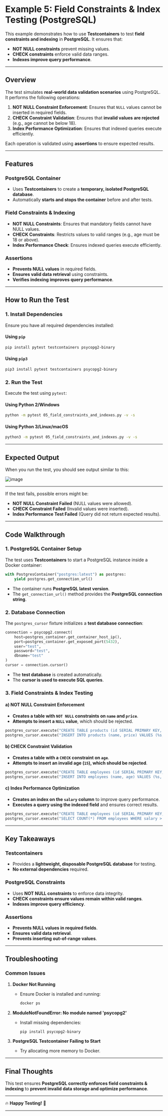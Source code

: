 # Example 5: Field Constraints & Index Testing (PostgreSQL)

This example demonstrates how to use **Testcontainers** to test **field constraints and indexing** in **PostgreSQL**. It ensures that:
- **NOT NULL constraints** prevent missing values.
- **CHECK constraints** enforce valid data ranges.
- **Indexes improve query performance**.

---

## **Overview**

The test simulates **real-world data validation scenarios** using PostgreSQL. It performs the following operations:

1. **NOT NULL Constraint Enforcement**: Ensures that `NULL` values cannot be inserted in required fields.
2. **CHECK Constraint Validation**: Ensures that **invalid values are rejected** (e.g., age cannot be below 18).
3. **Index Performance Optimization**: Ensures that indexed queries execute efficiently.

Each operation is validated using **assertions** to ensure expected results.

---

## **Features**

### **PostgreSQL Container**
- Uses **Testcontainers** to create a **temporary, isolated PostgreSQL database**.
- Automatically **starts and stops the container** before and after tests.

### **Field Constraints & Indexing**
- **NOT NULL Constraints**: Ensures that mandatory fields cannot have NULL values.
- **CHECK Constraints**: Restricts values to valid ranges (e.g., age must be 18 or above).
- **Index Performance Check**: Ensures indexed queries execute efficiently.

### **Assertions**
- **Prevents NULL values** in required fields.
- **Ensures valid data retrieval** using constraints.
- **Verifies indexing improves query performance**.

---

## **How to Run the Test**

### **1. Install Dependencies**
Ensure you have all required dependencies installed:

#### **Using `pip`**
```bash
pip install pytest testcontainers psycopg2-binary
```

#### **Using `pip3`**
```bash
pip3 install pytest testcontainers psycopg2-binary
```

### **2. Run the Test**
Execute the test using `pytest`:

#### **Using Python 2/Windows**
```bash
python -m pytest 05_field_constraints_and_indexes.py -v -s
```

#### **Using Python 3/Linux/macOS**
```bash
python3 -m pytest 05_field_constraints_and_indexes.py -v -s
```

---

## **Expected Output**
When you run the test, you should see output similar to this:

![image](https://github.com/user-attachments/assets/094fdaec-8fb2-4ee4-8b2f-efaac42fff59)

---

If the test fails, possible errors might be:
- **NOT NULL Constraint Failed** (NULL values were allowed).
- **CHECK Constraint Failed** (Invalid values were inserted).
- **Index Performance Test Failed** (Query did not return expected results).

---

## **Code Walkthrough**

### **1. PostgreSQL Container Setup**
The test uses **Testcontainers** to start a PostgreSQL instance inside a Docker container:

```python
with PostgresContainer("postgres:latest") as postgres:
    yield postgres.get_connection_url()
```

- The container runs **PostgreSQL latest version**.
- The `get_connection_url()` method provides the **PostgreSQL connection string**.

### **2. Database Connection**
The `postgres_cursor` fixture initializes a **test database connection**:

```python
connection = psycopg2.connect(
    host=postgres_container.get_container_host_ip(),
    port=postgres_container.get_exposed_port(5432),
    user="test",
    password="test",
    dbname="test"
)
cursor = connection.cursor()
```

- The **test database** is created automatically.
- The **cursor is used to execute SQL queries**.

### **3. Field Constraints & Index Testing**
#### **a) NOT NULL Constraint Enforcement**
- **Creates a table with `NOT NULL` constraints on `name` and `price`**.
- **Attempts to insert a `NULL` value**, which should be rejected.

```python
postgres_cursor.execute("CREATE TABLE products (id SERIAL PRIMARY KEY, name VARCHAR(100) NOT NULL, price DECIMAL(10,2) NOT NULL)")
postgres_cursor.execute("INSERT INTO products (name, price) VALUES (%s, %s)", (None, None))  # Should fail
```

#### **b) CHECK Constraint Validation**
- **Creates a table with a `CHECK` constraint on `age`**.
- **Attempts to insert an invalid age (`15`), which should be rejected**.

```python
postgres_cursor.execute("CREATE TABLE employees (id SERIAL PRIMARY KEY, name VARCHAR(100) NOT NULL, age INT CHECK (age >= 18))")
postgres_cursor.execute("INSERT INTO employees (name, age) VALUES (%s, %s)", ("Bob", 15))  # Should fail
```

#### **c) Index Performance Optimization**
- **Creates an index on the `salary` column** to improve query performance.
- **Executes a query using the indexed field** and ensures correct results.

```python
postgres_cursor.execute("CREATE TABLE employees (id SERIAL PRIMARY KEY, name VARCHAR(100) NOT NULL, salary DECIMAL(10,2) NOT NULL, INDEX (salary))")
postgres_cursor.execute("SELECT COUNT(*) FROM employees WHERE salary > 55000")
```

---

## **Key Takeaways**

### **Testcontainers**
- Provides a **lightweight, disposable PostgreSQL database** for testing.
- **No external dependencies** required.

### **PostgreSQL Constraints**
- Uses **NOT NULL constraints** to enforce data integrity.
- **CHECK constraints ensure values remain within valid ranges**.
- **Indexes improve query efficiency**.

### **Assertions**
- **Prevents NULL values in required fields**.
- **Ensures valid data retrieval**.
- **Prevents inserting out-of-range values**.

---

## **Troubleshooting**
### **Common Issues**
1. **Docker Not Running**  
   - Ensure Docker is installed and running:  
     ```bash
     docker ps
     ```

2. **ModuleNotFoundError: No module named 'psycopg2'**  
   - Install missing dependencies:  
     ```bash
     pip install psycopg2-binary
     ```

3. **PostgreSQL Testcontainer Failing to Start**  
   - Try allocating more memory to Docker.

---

## **Final Thoughts**
This test ensures **PostgreSQL correctly enforces field constraints & indexing** to **prevent invalid data storage and optimize performance**.

---

🔥 **Happy Testing!** 🚀  

---
